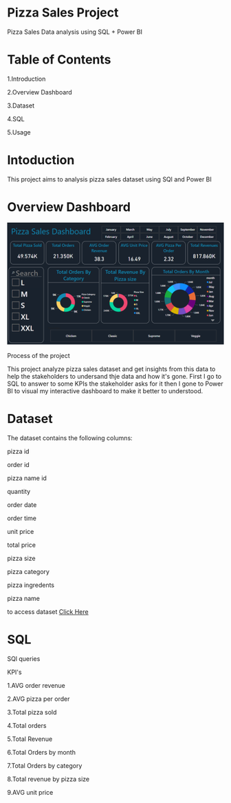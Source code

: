 # Pizza Sales Project
Pizza Sales Data analysis using   SQL + Power BI 

# Table of Contents
1.Introduction

2.Overview Dashboard

3.Dataset

4.SQL

5.Usage

# Intoduction
This project aims to analysis pizza sales dataset using  SQl and Power BI 

# Overview Dashboard
![dashboard](dashboard.PNG)

Process of the project

This project analyze pizza sales dataset and get insights from this data to help the stakeholders to undersand thje data and how it's gone.
First I  go to SQL to answer to some KPIs the stakeholder asks for it then I gone to Power BI to visual my interactive dashboard to make it better to understood.

# Dataset


The dataset contains the following columns:

pizza id

order id

pizza name id

quantity

order date

order time

unit price

total price

pizza size

pizza category 

pizza ingredents

pizza name

to access dataset [Click Here](https://github.com/AhmedWaela/My-project/blob/main/pizza_sales%20.csv)

# SQL
SQl queries

KPI's

1.AVG order revenue 

2.AVG pizza per order

3.Total pizza sold

4.Total orders

5.Total Revenue

6.Total Orders by month 

7.Total Orders by category

8.Total revenue by pizza size 

9.AVG unit price 
































